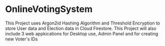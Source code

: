 # OnlineVotingSystem

This Project uses Argon2id Hashing Algorithm and Threshold Encryption to store User data and Election data in Cloud Firestore.
This Project will also include 3 web appkications for Desktop use, Admin Panel and for creating new Voter's IDs
